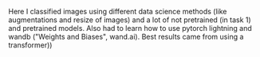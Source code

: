 Here I classified images using different data science methods (like augmentations and resize of images) and a lot of not pretrained (in task 1) and pretrained models. Also had to learn how to use pytorch lightning and wandb ("Weights and Biases", wand.ai). Best results came from using a transformer))